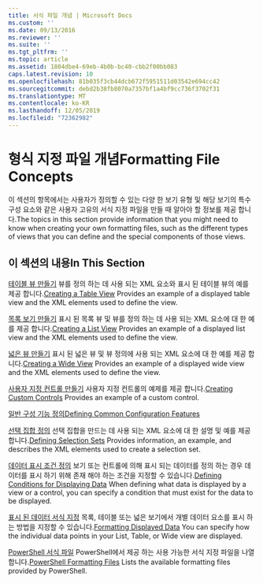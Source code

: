 ```yaml
---
title: 서식 파일 개념 | Microsoft Docs
ms.custom: ''
ms.date: 09/13/2016
ms.reviewer: ''
ms.suite: ''
ms.tgt_pltfrm: ''
ms.topic: article
ms.assetid: 1804dbe4-69eb-4b0b-bc40-cbb2f00bb083
caps.latest.revision: 10
ms.openlocfilehash: 81b035f3cb44dcb672f5951511d03542e694cc42
ms.sourcegitcommit: debd2b38fb8070a7357bf1a4bf9cc736f3702f31
ms.translationtype: MT
ms.contentlocale: ko-KR
ms.lasthandoff: 12/05/2019
ms.locfileid: "72362982"
---
```

# <a name="formatting-file-concepts"></a><span data-ttu-id="b5ca8-102">형식 지정 파일 개념</span><span class="sxs-lookup"><span data-stu-id="b5ca8-102">Formatting File Concepts</span></span>

<span data-ttu-id="b5ca8-103">이 섹션의 항목에서는 사용자가 정의할 수 있는 다양 한 보기 유형 및 해당 보기의 특수 구성 요소와 같은 사용자 고유의 서식 지정 파일을 만들 때 알아야 할 정보를 제공 합니다.</span><span class="sxs-lookup"><span data-stu-id="b5ca8-103">The topics in this section provide information that you might need to know when creating your own formatting files, such as the different types of views that you can define and the special components of those views.</span></span>

## <a name="in-this-section"></a><span data-ttu-id="b5ca8-104">이 섹션의 내용</span><span class="sxs-lookup"><span data-stu-id="b5ca8-104">In This Section</span></span>

<span data-ttu-id="b5ca8-105">[테이블 뷰 만들기](./creating-a-table-view.md) 뷰를 정의 하는 데 사용 되는 XML 요소와 표시 된 테이블 뷰의 예를 제공 합니다.</span><span class="sxs-lookup"><span data-stu-id="b5ca8-105">[Creating a Table View](./creating-a-table-view.md) Provides an example of a displayed table view and the XML elements used to define the view.</span></span>

<span data-ttu-id="b5ca8-106">[목록 보기 만들기](./creating-a-list-view.md) 표시 된 목록 뷰 및 뷰를 정의 하는 데 사용 되는 XML 요소에 대 한 예를 제공 합니다.</span><span class="sxs-lookup"><span data-stu-id="b5ca8-106">[Creating a List View](./creating-a-list-view.md) Provides an example of a displayed list view and the XML elements used to define the view.</span></span>

<span data-ttu-id="b5ca8-107">[넓은 뷰 만들기](./creating-a-wide-view.md) 표시 된 넓은 뷰 및 뷰 정의에 사용 되는 XML 요소에 대 한 예를 제공 합니다.</span><span class="sxs-lookup"><span data-stu-id="b5ca8-107">[Creating a Wide View](./creating-a-wide-view.md) Provides an example of a displayed wide view and the XML elements used to define the view.</span></span>

<span data-ttu-id="b5ca8-108">[사용자 지정 컨트롤 만들기](./creating-custom-controls.md) 사용자 지정 컨트롤의 예제를 제공 합니다.</span><span class="sxs-lookup"><span data-stu-id="b5ca8-108">[Creating Custom Controls](./creating-custom-controls.md) Provides an example of a custom control.</span></span>

[<span data-ttu-id="b5ca8-109">일반 구성 기능 정의</span><span class="sxs-lookup"><span data-stu-id="b5ca8-109">Defining Common Configuration Features</span></span>](./defining-common-configuration-features.md)

<span data-ttu-id="b5ca8-110">[선택 집합 정의](./defining-selection-sets.md) 선택 집합을 만드는 데 사용 되는 XML 요소에 대 한 설명 및 예를 제공 합니다.</span><span class="sxs-lookup"><span data-stu-id="b5ca8-110">[Defining Selection Sets](./defining-selection-sets.md) Provides information, an example, and describes the XML elements used to create a selection set.</span></span>

<span data-ttu-id="b5ca8-111">[데이터 표시 조건 정의](./defining-conditions-for-displaying-data.md) 보기 또는 컨트롤에 의해 표시 되는 데이터를 정의 하는 경우 데이터를 표시 하기 위해 존재 해야 하는 조건을 지정할 수 있습니다.</span><span class="sxs-lookup"><span data-stu-id="b5ca8-111">[Defining Conditions for Displaying Data](./defining-conditions-for-displaying-data.md) When defining what data is displayed by a view or a control, you can specify a condition that must exist for the data to be displayed.</span></span>

<span data-ttu-id="b5ca8-112">[표시 된 데이터 서식 지정](./formatting-displayed-data.md) 목록, 테이블 또는 넓은 보기에서 개별 데이터 요소를 표시 하는 방법을 지정할 수 있습니다.</span><span class="sxs-lookup"><span data-stu-id="b5ca8-112">[Formatting Displayed Data](./formatting-displayed-data.md) You can specify how the individual data points in your List, Table, or Wide view are displayed.</span></span>

<span data-ttu-id="b5ca8-113">[PowerShell 서식 파일](./powershell-formatting-files.md) PowerShell에서 제공 하는 사용 가능한 서식 지정 파일을 나열 합니다.</span><span class="sxs-lookup"><span data-stu-id="b5ca8-113">[PowerShell Formatting Files](./powershell-formatting-files.md) Lists the available formatting files provided by PowerShell.</span></span>
